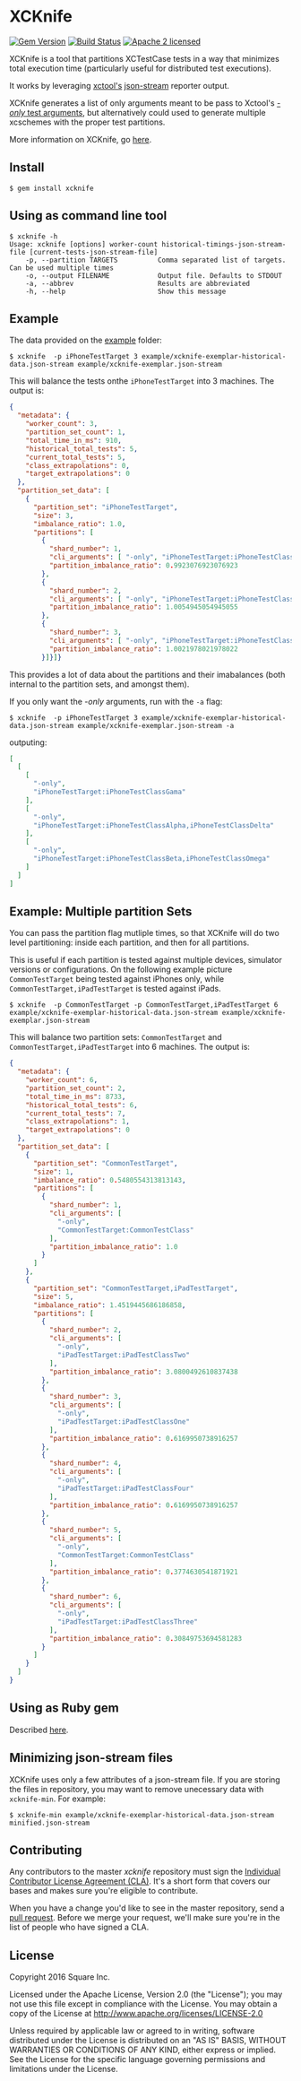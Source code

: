 # XCKnife
[![Gem Version](https://badge.fury.io/rb/xcknife.svg)](https://badge.fury.io/rb/xcknife)
[![Build Status](https://travis-ci.org/square/xcknife.svg?branch=master)](https://travis-ci.org/square/xcknife)
[![Apache 2 licensed](https://img.shields.io/badge/license-Apache2-blue.svg)](https://github.com/square/xcknife/blob/master/LICENSE)

XCKnife is a tool that partitions XCTestCase tests in a way that minimizes total execution time (particularly useful for distributed test executions).
 
It works by leveraging [xctool's](https://github.com/facebook/xctool) [json-stream](https://github.com/facebook/xctool#included-reporters) reporter output.

XCKnife generates a list of only arguments meant to be pass to Xctool's [*-only* test arguments](https://github.com/facebook/xctool#testing), but alternatively could used to generate multiple xcschemes with the proper test partitions.

More information on XCKnife, go [here](https://corner.squareup.com/2016/06/xcknife-faster-distributed-tests-for-ios.html).
 
## Install

`$ gem install xcknife`

## Using as command line tool
 
```
$ xcknife -h
Usage: xcknife [options] worker-count historical-timings-json-stream-file [current-tests-json-stream-file]
    -p, --partition TARGETS          Comma separated list of targets. Can be used multiple times
    -o, --output FILENAME            Output file. Defaults to STDOUT
    -a, --abbrev                     Results are abbreviated
    -h, --help                       Show this message
```

## Example 

The data provided on the [example](https://github.com/square/xcknife/tree/master/example) folder:

`$ xcknife  -p iPhoneTestTarget 3 example/xcknife-exemplar-historical-data.json-stream example/xcknife-exemplar.json-stream`

This will balance the tests onthe `iPhoneTestTarget` into 3 machines. The output is:

```json
{
  "metadata": {
    "worker_count": 3,
    "partition_set_count": 1,
    "total_time_in_ms": 910,
    "historical_total_tests": 5,
    "current_total_tests": 5,
    "class_extrapolations": 0,
    "target_extrapolations": 0
  },
  "partition_set_data": [
    {
      "partition_set": "iPhoneTestTarget",
      "size": 3,
      "imbalance_ratio": 1.0,
      "partitions": [
        {
          "shard_number": 1,
          "cli_arguments": [ "-only", "iPhoneTestTarget:iPhoneTestClassGama" ],
          "partition_imbalance_ratio": 0.9923076923076923
        },
        {
          "shard_number": 2,
          "cli_arguments": [ "-only", "iPhoneTestTarget:iPhoneTestClassAlpha,iPhoneTestClassDelta" ],
          "partition_imbalance_ratio": 1.0054945054945055
        },
        {
          "shard_number": 3,
          "cli_arguments": [ "-only", "iPhoneTestTarget:iPhoneTestClassBeta,iPhoneTestClassOmega" ],
          "partition_imbalance_ratio": 1.0021978021978022
        }]}]}
```

This provides a lot of data about the partitions and their imabalances (both internal to the partition sets, and amongst them).

If you only want the *-only* arguments, run with the `-a` flag:

`$ xcknife  -p iPhoneTestTarget 3 example/xcknife-exemplar-historical-data.json-stream example/xcknife-exemplar.json-stream -a`

outputing:

```json
[
  [
    [
      "-only",
      "iPhoneTestTarget:iPhoneTestClassGama"
    ],
    [
      "-only",
      "iPhoneTestTarget:iPhoneTestClassAlpha,iPhoneTestClassDelta"
    ],
    [
      "-only",
      "iPhoneTestTarget:iPhoneTestClassBeta,iPhoneTestClassOmega"
    ]
  ]
]
```

## Example: Multiple partition Sets

You can pass the partition flag mutliple times, so that XCKnife will do two level partitioning: inside each partition, and then for all partitions.
  
This is useful if each partition is tested against multiple devices, simulator versions or configurations. On the following example picture `CommonTestTarget` being tested against iPhones only, while `CommonTestTarget,iPadTestTarget` is tested against iPads.

`$ xcknife  -p CommonTestTarget -p CommonTestTarget,iPadTestTarget 6 example/xcknife-exemplar-historical-data.json-stream example/xcknife-exemplar.json-stream`

This will balance two partition sets: `CommonTestTarget` and `CommonTestTarget,iPadTestTarget` into 6 machines. The output is:

```json
{
  "metadata": {
    "worker_count": 6,
    "partition_set_count": 2,
    "total_time_in_ms": 8733,
    "historical_total_tests": 6,
    "current_total_tests": 7,
    "class_extrapolations": 1,
    "target_extrapolations": 0
  },
  "partition_set_data": [
    {
      "partition_set": "CommonTestTarget",
      "size": 1,
      "imbalance_ratio": 0.5480554313813143,
      "partitions": [
        {
          "shard_number": 1,
          "cli_arguments": [
            "-only",
            "CommonTestTarget:CommonTestClass"
          ],
          "partition_imbalance_ratio": 1.0
        }
      ]
    },
    {
      "partition_set": "CommonTestTarget,iPadTestTarget",
      "size": 5,
      "imbalance_ratio": 1.4519445686186858,
      "partitions": [
        {
          "shard_number": 2,
          "cli_arguments": [
            "-only",
            "iPadTestTarget:iPadTestClassTwo"
          ],
          "partition_imbalance_ratio": 3.0800492610837438
        },
        {
          "shard_number": 3,
          "cli_arguments": [
            "-only",
            "iPadTestTarget:iPadTestClassOne"
          ],
          "partition_imbalance_ratio": 0.6169950738916257
        },
        {
          "shard_number": 4,
          "cli_arguments": [
            "-only",
            "iPadTestTarget:iPadTestClassFour"
          ],
          "partition_imbalance_ratio": 0.6169950738916257
        },
        {
          "shard_number": 5,
          "cli_arguments": [
            "-only",
            "CommonTestTarget:CommonTestClass"
          ],
          "partition_imbalance_ratio": 0.3774630541871921
        },
        {
          "shard_number": 6,
          "cli_arguments": [
            "-only",
            "iPadTestTarget:iPadTestClassThree"
          ],
          "partition_imbalance_ratio": 0.30849753694581283
        }
      ]
    }
  ]
}
```

## Using as Ruby gem

Described [here](https://github.com/square/xcknife/tree/master/example).

## Minimizing json-stream files

XCKnife uses only a few attributes of a json-stream file. If you are storing the files in repository, you may want to remove unecessary data with `xcknife-min`. For example:

`$ xcknife-min example/xcknife-exemplar-historical-data.json-stream minified.json-stream` 

## Contributing

Any contributors to the master *xcknife* repository must sign the
[Individual Contributor License Agreement (CLA)]. It's a short form that covers
our bases and makes sure you're eligible to contribute.

When you have a change you'd like to see in the master repository, send a
[pull request]. Before we merge your request, we'll make sure you're in the list
of people who have signed a CLA.

[Individual Contributor License Agreement (CLA)]: https://spreadsheets.google.com/spreadsheet/viewform?formkey=dDViT2xzUHAwRkI3X3k5Z0lQM091OGc6MQ&ndplr=1
[pull request]: https://github.com/square/xcknife/pulls


## License

Copyright 2016 Square Inc.
 
Licensed under the Apache License, Version 2.0 (the "License");
you may not use this file except in compliance with the License.
You may obtain a copy of the License at http://www.apache.org/licenses/LICENSE-2.0
 
Unless required by applicable law or agreed to in writing, software
distributed under the License is distributed on an "AS IS" BASIS,
WITHOUT WARRANTIES OR CONDITIONS OF ANY KIND, either express or implied.
See the License for the specific language governing permissions and
limitations under the License.
